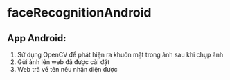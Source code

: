 # faceRecognitionAndroid

## App Android:  
1. Sử dụng OpenCV để phát hiện ra khuôn mặt trong ảnh sau khi chụp ảnh  
2. Gửi ảnh lên web đã được cài đặt  
3. Web trả về tên nếu nhận diện được  
